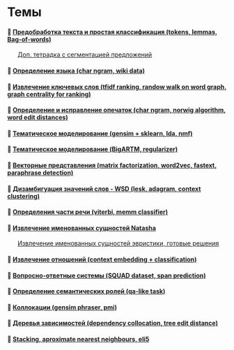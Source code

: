 # Темы

#### :ledger: [Предобработка текста и простая классификация (tokens, lemmas, Bag-of-words)](https://github.com/mannefedov/compling_nlp_hse_course/blob/master/notebooks/Preprocessing.ipynb)  
&nbsp;&nbsp;&nbsp;&nbsp;&nbsp;&nbsp;[Доп. тетрадка с сегментацией предложений](https://github.com/mannefedov/compling_nlp_hse_course/blob/master/notebooks/Sentence_tokenizer.ipynb)

#### :ledger: [Определение языка (char ngram, wiki data)](https://github.com/mannefedov/compling_nlp_hse_course/blob/master/notebooks/Language_Detection.ipynb)

#### :ledger: [Извлечение ключевых слов (tfidf ranking, randow walk on word graph, graph centrality for ranking)](https://github.com/mannefedov/compling_nlp_hse_course/blob/master/notebooks/Keyword_extraction.ipynb)

#### :ledger: [Определение и исправление опечаток (char ngram, norwig algorithm, word edit distances)](https://github.com/mannefedov/compling_nlp_hse_course/blob/master/notebooks/spellcheck.ipynb)

#### :ledger: [Тематическое моделирование (gensim + sklearn, lda, nmf)](https://github.com/mannefedov/compling_nlp_hse_course/blob/master/notebooks/Topic_model_gensim_sklearn.ipynb)

#### :ledger: [Тематическое моделирование (BigARTM, regularizer)](https://github.com/mannefedov/compling_nlp_hse_course/blob/master/notebooks/Topic_model_BigARTM.ipynb)

#### :ledger: [Векторные представления (matrix factorization, word2vec, fastext, paraphrase detection)](https://github.com/mannefedov/compling_nlp_hse_course/blob/master/notebooks/Embeddings.ipynb)

#### :ledger: [Дизамбигуация значений слов - WSD (lesk, adagram, context clustering)](https://github.com/mannefedov/compling_nlp_hse_course/blob/master/notebooks/spellcheck.ipynb)

#### :ledger: [Определения части речи (viterbi, memm classifier)](https://github.com/mannefedov/compling_nlp_hse_course/blob/master/notebooks/MEMM_viterbi.ipynb)

#### :ledger: [Извлечение именованных сущностей Natasha](https://github.com/mannefedov/compling_nlp_hse_course/blob/master/notebooks/natasha.ipynb)  
&nbsp;&nbsp;&nbsp;&nbsp;&nbsp;&nbsp;[Извлечение именованных сущностей эвристики, готовые решения](https://github.com/mannefedov/compling_nlp_hse_course/blob/master/notebooks/NER.ipynb)

#### :ledger: [Извлечение отношений (context embedding + classification)](https://github.com/mannefedov/compling_nlp_hse_course/blob/master/notebooks/Relation_extraction.ipynb)

#### :ledger: [Вопросно-ответные системы (SQUAD dataset, span prediction)](https://github.com/mannefedov/compling_nlp_hse_course/blob/master/notebooks/Question_answering.ipynb)

#### :ledger: [Определение семантических ролей (qa-like task)](https://github.com/mannefedov/compling_nlp_hse_course/blob/master/notebooks/srl.ipynb)

#### :ledger: [Коллокации (gensim phraser, pmi)](https://github.com/mannefedov/compling_nlp_hse_course/blob/master/notebooks/collocations.ipynb)

#### :ledger: [Деревья зависимостей (dependency collocation, tree edit distance)](https://github.com/mannefedov/compling_nlp_hse_course/blob/master/notebooks/Dependencies.ipynb)

#### :ledger: [Stacking, aproximate nearest neighbours, eli5](https://github.com/mannefedov/compling_nlp_hse_course/blob/master/notebooks/random_stuff.ipynb)
